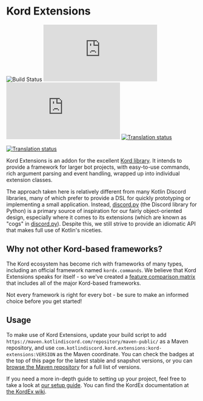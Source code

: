 # Kord Extensions

![Build Status](https://badgen.net/github/checks/kord-extensions/kord-extensions/root?icon=github&label=build&scale) ![Release](https://badgen.net/maven/v/metadata-url/https/maven.kotlindiscord.com/repository/maven-releases/com/kotlindiscord/kord/extensions/kord-extensions/maven-metadata.xml?icon=maven&label=release&color=blue&scale) ![Snapshot](https://badgen.net/maven/v/metadata-url/https/maven.kotlindiscord.com/repository/maven-snapshots/com/kotlindiscord/kord/extensions/kord-extensions/maven-metadata.xml?icon=maven&label=snapshot&color=orange&scale) [![Translation status](https://hosted.weblate.org/widgets/kord-extensions/-/main/svg-badge.svg)](https://hosted.weblate.org/engage/kord-extensions/)

[![Translation status](https://hosted.weblate.org/widgets/kord-extensions/-/main/287x66-grey.png)](https://hosted.weblate.org/engage/kord-extensions/)

Kord Extensions is an addon for the excellent [Kord library](https://github.com/kordlib/kord). It intends to provide a framework for larger 
bot projects, with easy-to-use commands, rich argument parsing and event handling, wrapped up into individual extension classes.

The approach taken here is relatively different from many Kotlin Discord libraries, many of which prefer to provide a DSL for quickly 
prototyping or implementing a small application. Instead, [discord.py](https://github.com/Rapptz/discord.py) (the Discord library for Python) 
is a primary source of inspiration for our fairly object-oriented design, especially where it comes to its extensions (which are known as 
"cogs" in [discord.py](http://discord.py)). Despite this, we still strive to provide an idiomatic API that makes full use of Kotlin's niceties.

## Why not other Kord-based frameworks?

The Kord ecosystem has become rich with frameworks of many types, including an official framework named `kordx.commands`. We believe that 
Kord Extensions speaks for itself - so we've created a 
[feature comparison matrix](https://kordex.kotlindiscord.com/framework-comparison) that includes all of the major Kord-based frameworks.

Not every framework is right for every bot - be sure to make an informed choice before you get started!

## Usage

To make use of Kord Extensions, update your build script to add `https://maven.kotlindiscord.com/repository/maven-public/` as a Maven 
repository, and use `com.kotlindiscord.kord.extensions:kord-extensions:VERSION` as the Maven coordinate. You can check the badges at the 
top of this page for the latest stable and snapshot versions, or you can 
[browse the Maven repository](https://maven.kotlindiscord.com/#browse/browse:maven-public:com%2Fkotlindiscord%2Fkord%2Fextensions%2Fkord-extensions) 
for a full list of versions.

If you need a more in-depth guide to setting up your project, feel free to take a look at [our setup guide](https://kordex.kotlindiscord.com/guides/setup).
You can find the KordEx documentation at [the KordEx wiki](https://kordex.kotlindiscord.com/).
